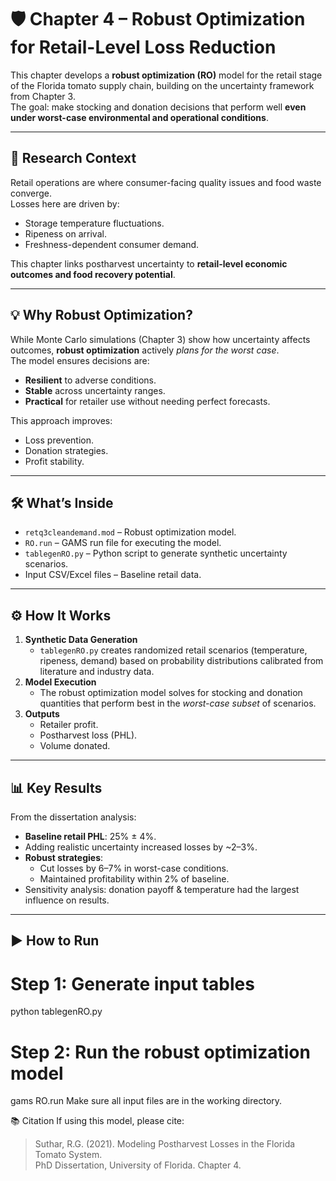 # 🛡 Chapter 4 – Robust Optimization for Retail-Level Loss Reduction

This chapter develops a **robust optimization (RO)** model for the retail stage of the Florida tomato supply chain, building on the uncertainty framework from Chapter 3.  
The goal: make stocking and donation decisions that perform well **even under worst-case environmental and operational conditions**.

---

## 📄 Research Context
Retail operations are where consumer-facing quality issues and food waste converge.  
Losses here are driven by:
- Storage temperature fluctuations.
- Ripeness on arrival.
- Freshness-dependent consumer demand.

This chapter links postharvest uncertainty to **retail-level economic outcomes and food recovery potential**.

---

## 💡 Why Robust Optimization?
While Monte Carlo simulations (Chapter 3) show how uncertainty affects outcomes, **robust optimization** actively *plans for the worst case*.  
The model ensures decisions are:
- **Resilient** to adverse conditions.
- **Stable** across uncertainty ranges.
- **Practical** for retailer use without needing perfect forecasts.

This approach improves:
- Loss prevention.
- Donation strategies.
- Profit stability.

---

## 🛠 What’s Inside
- `retq3cleandemand.mod` – Robust optimization model.
- `RO.run` – GAMS run file for executing the model.
- `tablegenRO.py` – Python script to generate synthetic uncertainty scenarios.
- Input CSV/Excel files – Baseline retail data.

---

## ⚙ How It Works
1. **Synthetic Data Generation**  
   - `tablegenRO.py` creates randomized retail scenarios (temperature, ripeness, demand) based on probability distributions calibrated from literature and industry data.
2. **Model Execution**  
   - The robust optimization model solves for stocking and donation quantities that perform best in the *worst-case subset* of scenarios.
3. **Outputs**  
   - Retailer profit.
   - Postharvest loss (PHL).
   - Volume donated.

---

## 📊 Key Results
From the dissertation analysis:
- **Baseline retail PHL**: 25% ± 4%.
- Adding realistic uncertainty increased losses by ~2–3%.
- **Robust strategies**:
  - Cut losses by 6–7% in worst-case conditions.
  - Maintained profitability within 2% of baseline.
- Sensitivity analysis: donation payoff & temperature had the largest influence on results.

---


## ▶ How to Run

# Step 1: Generate input tables
python tablegenRO.py

# Step 2: Run the robust optimization model
gams RO.run
Make sure all input files are in the working directory.

📚 Citation
If using this model, please cite:<br>

>Suthar, R.G. (2021). Modeling Postharvest Losses in the Florida Tomato System.<br>
>PhD Dissertation, University of Florida. Chapter 4.

